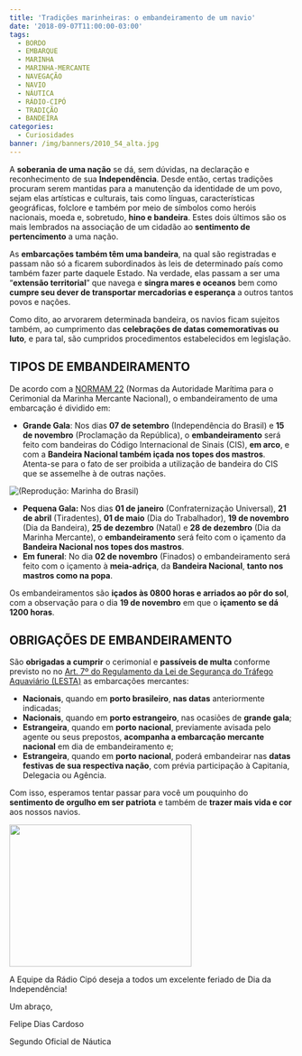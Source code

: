 ```yaml
---
title: 'Tradições marinheiras: o embandeiramento de um navio'
date: '2018-09-07T11:00:00-03:00'
tags:
  - BORDO
  - EMBARQUE
  - MARINHA
  - MARINHA-MERCANTE
  - NAVEGAÇÃO
  - NAVIO
  - NÁUTICA
  - RÁDIO-CIPÓ
  - TRADIÇÃO
  - BANDEIRA
categories:
  - Curiosidades
banner: /img/banners/2010_54_alta.jpg
---
```

A **soberania de uma nação** se dá, sem dúvidas, na declaração e reconhecimento de sua **Independência**. Desde então, certas tradições procuram serem mantidas para a manutenção da identidade de um povo, sejam elas artísticas e culturais, tais como línguas, características geográficas, folclore e também por meio de símbolos como heróis nacionais, moeda e, sobretudo, **hino e bandeira**. Estes dois últimos são os mais lembrados na associação de um cidadão ao **sentimento de pertencimento** a uma nação.

As **embarcações também têm uma bandeira**, na qual são registradas e passam não só a ficarem subordinados às leis de determinado país como também fazer parte daquele Estado. Na verdade, elas passam a ser uma “**extensão territorial**” que navega e **singra mares e oceanos** bem como **cumpre seu dever de transportar mercadorias e esperança** a outros tantos povos e nações.

Como dito, ao arvorarem determinada bandeira, os navios ficam sujeitos também, ao cumprimento das **celebrações de datas comemorativas ou luto**, e para tal, são cumpridos procedimentos estabelecidos em legislação.

## TIPOS DE EMBANDEIRAMENTO 

De acordo com a [NORMAM 22](https://www.dpc.mar.mil.br/sites/default/files/normam22.pdf) (Normas da Autoridade Marítima para o Cerimonial da Marinha Mercante Nacional), o embandeiramento de uma embarcação é dividido em:

* **Grande Gala**: Nos dias **07 de setembro** (Independência do Brasil) e **15 de novembro** (Proclamação da República), o **embandeiramento** será feito com bandeiras do Código Internacional de Sinais (CIS), **em arco**, e com a **Bandeira Nacional também içada nos topes dos mastros**. Atenta-se para o fato de ser proibida a utilização de bandeira do CIS que se assemelhe à de outras nações.

![(Reprodução: Marinha do Brasil)](/img/banners/29090913_2127119400905166_847341315575670374.jpg)

* **Pequena Gala:** Nos dias **01 de janeiro** (Confraternização Universal), **21 de abril** (Tiradentes), **01 de maio** (Dia do Trabalhador), **19 de novembro** (Dia da Bandeira), **25 de dezembro** (Natal) e **28 de dezembro** (Dia da Marinha Mercante), o **embandeiramento** será feito com o içamento da **Bandeira Nacional nos topes dos mastros**.
* **Em funeral**: No dia **02 de novembro** (Finados) o embandeiramento será feito com o içamento à **meia-adriça**, da **Bandeira Nacional**, **tanto nos mastros como na popa**.

Os embandeiramentos são **içados às 0800 horas e arriados ao pôr do sol**, com a observação para o dia **19 de novembro** em que o **içamento se dá 1200 horas**.

## OBRIGAÇÕES DE EMBANDEIRAMENTO

São **obrigadas a cumprir** o cerimonial e **passíveis de multa** conforme previsto no no [Art. 7º do Regulamento da Lei de Segurança do Tráfego Aquaviário (LESTA)](http://www.planalto.gov.br/ccivil_03/decreto/d2596.htm) as embarcações mercantes:

* **Nacionais**, quando em **porto brasileiro**, **nas datas** anteriormente indicadas;
* **Nacionais**, quando em **porto estrangeiro**, nas ocasiões de **grande gala**;
* **Estrangeira**, quando em **porto nacional**, previamente avisada pelo agente ou seus prepostos, **acompanha a embarcação mercante nacional** em dia de embandeiramento e;
* **Estrangeira**, quando em **porto nacional**, poderá embandeirar nas **datas festivas de sua respectiva nação**, com prévia participação à Capitania, Delegacia ou Agência.

Com isso, esperamos tentar passar para você um pouquinho do **sentimento de orgulho em ser patriota** e também de **trazer mais vida e cor** aos nossos navios.

<a href="/img/banners/login_jacaranda.jpg"><img class="size-medium wp-image-13180 aligncenter" src="/img/banners/login_jacaranda.jpg" alt="" width="323" height="252" /></a>

A Equipe da Rádio Cipó deseja a todos um excelente feriado de Dia da Independência!

Um abraço,

Felipe Dias Cardoso 

Segundo Oficial de Náutica
